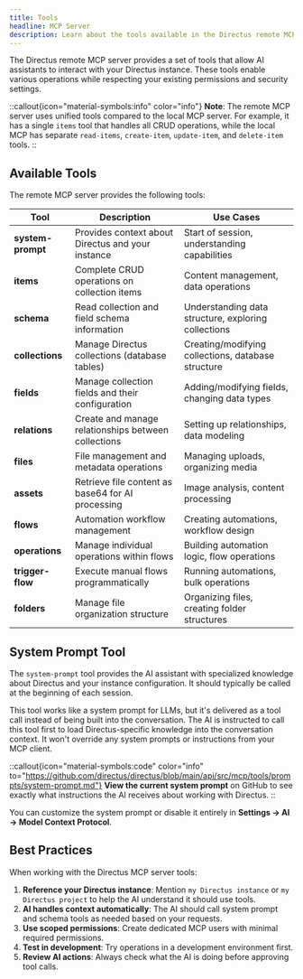 ```yaml
---
title: Tools
headline: MCP Server
description: Learn about the tools available in the Directus remote MCP server and how they enable AI-powered content management.
---
```


The Directus remote MCP server provides a set of tools that allow AI assistants to interact with your Directus instance. These tools enable various operations while respecting your existing permissions and security settings.

::callout{icon="material-symbols:info" color="info"}
**Note**: The remote MCP server uses unified tools compared to the local MCP server. For example, it has a single `items` tool that handles all CRUD operations, while the local MCP has separate `read-items`, `create-item`, `update-item`, and `delete-item` tools.
::

## Available Tools

The remote MCP server provides the following tools:

| Tool | Description | Use Cases |
|------|-------------|-----------|
| **system-prompt** | Provides context about Directus and your instance | Start of session, understanding capabilities |
| **items** | Complete CRUD operations on collection items | Content management, data operations |
| **schema** | Read collection and field schema information | Understanding data structure, exploring collections |
| **collections** | Manage Directus collections (database tables) | Creating/modifying collections, database structure |
| **fields** | Manage collection fields and their configuration | Adding/modifying fields, changing data types |
| **relations** | Create and manage relationships between collections | Setting up relationships, data modeling |
| **files** | File management and metadata operations | Managing uploads, organizing media |
| **assets** | Retrieve file content as base64 for AI processing | Image analysis, content processing |
| **flows** | Automation workflow management | Creating automations, workflow design |
| **operations** | Manage individual operations within flows | Building automation logic, flow operations |
| **trigger-flow** | Execute manual flows programmatically | Running automations, bulk operations |
| **folders** | Manage file organization structure | Organizing files, creating folder structures |

## System Prompt Tool

The `system-prompt` tool provides the AI assistant with specialized knowledge about Directus and your instance configuration. It should typically be called at the beginning of each session.

This tool works like a system prompt for LLMs, but it's delivered as a tool call instead of being built into the conversation. The AI is instructed to call this tool first to load Directus-specific knowledge into the conversation context. It won't override any system prompts or instructions from your MCP client.

::callout{icon="material-symbols:code" color="info" to="https://github.com/directus/directus/blob/main/api/src/mcp/tools/prompts/system-prompt.md"}
**View the current system prompt** on GitHub to see exactly what instructions the AI receives about working with Directus.
::

You can customize the system prompt or disable it entirely in **Settings → AI → Model Context Protocol**.

## Best Practices

When working with the Directus MCP server tools:

1. **Reference your Directus instance**: Mention `my Directus instance` or `my Directus project` to help the AI understand it should use tools.
2. **AI handles context automatically**: The AI should call system prompt and schema tools as needed based on your requests.
3. **Use scoped permissions**: Create dedicated MCP users with minimal required permissions.
4. **Test in development**: Try operations in a development environment first.
5. **Review AI actions**: Always check what the AI is doing before approving tool calls.
